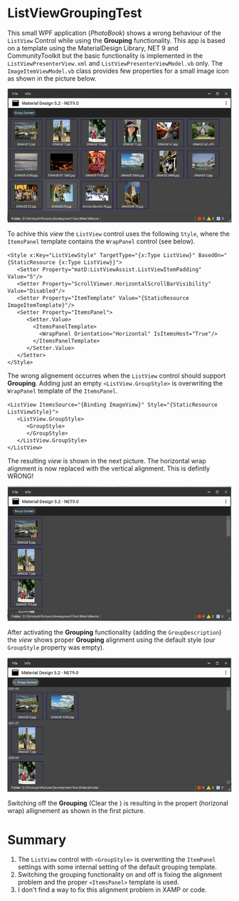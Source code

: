# ListViewGroupingTest
This small WPF application (*PhotoBook*) shows a wrong behaviour of the `ListView` Control while using the **Grouping** functionality. This app is based on a template using the MaterialDesign Library, NET 9 and CommunityToolkit but 
the basic functionality is implemented in the `ListViewPresenterView.xml` and `ListViewPresenterViewModel.vb` only. The `ImageItemViewModel.vb` class provides few properties for a small image icon as shown in the picture below.

![](https://github.com/DrCQ/ListViewGroupingTest/blob/a198a3a079006579f66d052d1d887ce6ef8876f8/ListViewGroupingTest/Pictures/PhotoBook%20-%20Wrap%20List%20View.png)

To achive this *view* the `ListView` control uses the following `Style`, where the `ItemsPanel` template contains the `WrapPanel` control (see below).
```
<Style x:Key="ListViewStyle" TargetType="{x:Type ListView}" BasedOn="{StaticResource {x:Type ListView}}">
   <Setter Property="matD:ListViewAssist.ListViewItemPadding" Value="5"/>
   <Setter Property="ScrollViewer.HorizontalScrollBarVisibility" Value="Disabled"/>
   <Setter Property="ItemTemplate" Value="{StaticResource ImageItemTemplate}"/>
   <Setter Property="ItemsPanel">
      <Setter.Value>
        <ItemsPanelTemplate>
          <WrapPanel Orientation="Horizontal" IsItemsHost="True"/>
        </ItemsPanelTemplate>
      </Setter.Value>
   </Setter>
</Style>
```
The wrong alignement occurres when the `ListView` control should support **Grouping**. Adding just an empty `<ListView.GroupStyle>` is overwriting the `WrapPanel` template of the `ItemsPanel`.
```
<ListView ItemsSource="{Binding ImageView}" Style="{StaticResource ListViewStyle}">
   <ListView.GroupStyle>
      <GroupStyle>
      </GroupStyle>
   </ListView.GroupStyle>
</ListView>
```
The resulting *view* is shown in the next picture. The horizontal wrap alignment is now replaced with the vertical alignment. This is defintly WRONG!

![](https://github.com/DrCQ/ListViewGroupingTest/blob/570a93803c2ec17e03a81aad5ea7c5b82c463ab2/ListViewGroupingTest/Pictures/PhotoBook%20with%20Wrong%20Alignment.png)

After activating the **Grouping** functionality (adding the `GroupDescription`) the *view* shows proper **Grouping** alignment using the default style (our `GroupStyle` property was empty).

![](https://github.com/DrCQ/ListViewGroupingTest/blob/74e7b21715904ff3f48058b70155a99952461a48/ListViewGroupingTest/Pictures/PhotoBook%20-%20Grouping%20View.png)

Switching off the **Grouping** (Clear the ) is resulting in the propert (horizonal wrap) allignement as shown in the first picture.

# Summary
1. The `ListView` control with `<GroupStyle>` is overwriting the `ItemPanel` settings with some internal setting of the default grouping template.
2. Switching the grouping functionality on and off is fixing the alignment problem and the proper `<ItemsPanel>` template is used.
3. I don't find a way to fix this alignment problem in  XAMP or code.
